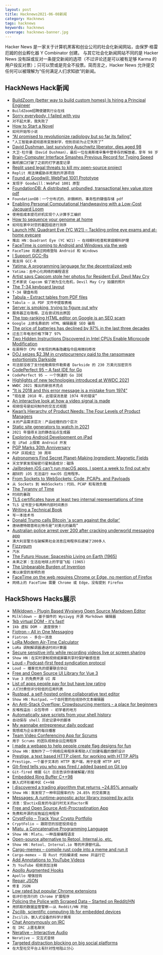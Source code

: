 ```yaml
---
layout: post
title: Hacknews2021-06-08新闻
category: Hacknews
tags: hacknews
keywords: hacknews
coverage: hacknews-banner.jpg
---
```


Hacker News 是一家关于计算机黑客和创业公司的社会化新闻网站，由保罗·格雷厄姆的创业孵化器 Y Combinator 创建。
与其它社会化新闻网站不同的是 Hacker News 没有踩或反对一条提交新闻的选项（不过评论还是可以被有足够 Karma 的用户投反对票）；只可以赞或是完全不投票。简而言之，Hacker News 允许提交任何可以被理解为“任何满足人们求知欲”的新闻。

## HackNews Hack新闻


- [BuildZoom (better way to build custom homes) Is hiring a Principal Engineer](https://jobs.lever.co/buildzoom)
- `BuildZoom招聘使建筑行业在线`
- [Sorry everybody, I failed with you](https://github.com/pedronauck/docz/issues/1634)
- `对不起大家，我失败了`
- [How to Start a Novel](https://granta.com/notes-on-craft-jonathan-lee/)
- `如何开始写小说`
- [“AI promised to revolutionize radiology but so far its failing”](https://statmodeling.stat.columbia.edu/2021/06/07/ai-promised-to-revolutionize-radiology-but-so-far-its-failing/)
- `“人工智能承诺彻底改变放射学，但到目前为止它失败了”`
- [David Dushman, last surviving Auschwitz liberator, dies aged 98](https://www.bbc.com/news/world-europe-57379704)
- `大卫·杜什曼（David Dushman），最后一位在奥斯维辛集中营幸存的解放者，享年 98 岁`
- [Brain-Computer Interface Smashes Previous Record for Typing Speed](https://spectrum.ieee.org/the-human-os/biomedical/devices/braincomputer-interface-smashes-previous-record-for-typing-speed)
- `脑机接口打破了之前的打字速度记录`
- [Replit used legal threats to kill my open-source project](https://intuitiveexplanations.com/tech/replit/)
- `Replit 用法律威胁杀死我的开源项目`
- [Found at Goodwill: WebPad 1001 Prototype](https://huebnerob.com/2021/06/06/found-at-goodwill-webpad-1001-prototype/)
- `发现于 Goodwill：WebPad 1001 原型`
- [FoundationDB: A distributed, unbundled, transactional key value store pdf](https://www.foundationdb.org/files/fdb-paper.pdf)
- `FoundationDB：一个分布式的、非捆绑的、事务性的键值存储 pdf`
- [Enabling Personal Computational Handweaving with a Low-Cost Jacquard Loom](https://dl.acm.org/doi/pdf/10.1145/3411764.3445750)
- `使用低成本提花织机实现个人计算手工编织`
- [How to sequence your genome at home](http://blog.booleanbiotech.com/human-genome-at-home.html)
- `如何在家中对您的基因组进行测序`
- [Launch HN: Quadrant Eye (YC W21) – Tackling online eye exams and at-home eyecare](item?id=27423738)
- `推出 HN：Quadrant Eye (YC W21) – 在线眼科检查和家庭眼科护理`
- [FaceTime is coming to Android and Windows via the web](https://www.theverge.com/2021/6/7/22522889/apple-facetime-android-windows-web-ios-15-wwdc)
- `FaceTime 将通过网络登陆 Android 和 Windows`
- [I Support GCC-Rs](https://chorman64.medium.com/why-i-support-gcc-rs-dc69ebfffd60)
- `我支持 GCC-R`
- [Yatima: A programming language for the decentralized web](https://github.com/yatima-inc/yatima)
- `Yatima：去中心化网络的编程语言`
- [Artist says Capcom stole her photos for Resident Evil, Devil May Cry](https://www.polygon.com/22519568/resident-evil-4-copyright-infringement-lawsuit-capcom)
- `艺术家说 Capcom 偷了她为生化危机，Devil May Cry 拍摄的照片`
- [The T-34 keyboard layout](https://www.jonashietala.se/blog/2021/06/03/the-t-34-keyboard-layout/)
- `T-34 键盘布局`
- [Tabula – Extract tables from PDF files](https://github.com/tabulapdf/tabula-java)
- `Tabula – 从 PDF 文件中提取表格`
- [Server is smoking, trying to figure out why](https://twitter.com/HNStatus/status/1401980524428627970)
- `服务器正在吸烟，正在尝试找出原因`
- [The top-ranking HTML editor on Google is an SEO scam](https://casparwre.de/blog/seo-scam/)
- `Google 上排名靠前的 HTML 编辑器是 SEO 骗局`
- [The price of batteries has declined by 97% in the last three decades](https://ourworldindata.org/battery-price-decline)
- `过去三年电池价格下降了 97%`
- [Two Hidden Instructions Discovered in Intel CPUs Enable Microcode Modification](https://www.infoq.com/news/2021/04/intel-hidden-instructions/)
- `在英特尔 CPU 中发现的两条隐藏指令启用微码修改`
- [DOJ seizes $2.3M in cryptocurrency paid to the ransomware extortionists Darkside](https://www.justice.gov/opa/pr/department-justice-seizes-23-million-cryptocurrency-paid-ransomware-extortionists-darkside)
- `司法部没收了支付给勒索软件勒索者 Darkside 的 230 万美元加密货币`
- [CodePerfect 95 – A fast IDE for Go](https://codeperfect95.com)
- `CodePerfect 95 – 一个快速的 Go IDE`
- [Highlights of new technologies introduced at WWDC 2021](https://developer.apple.com/documentation/New-Technologies-WWDC-2021)
- `WWDC 2021 推出的新技术亮点`
- [“It is 2018 and this error message is a mistake from 1974”](https://twitter.com/Foone/status/1058676834940776450)
- `“现在是 2018 年，此错误消息是 1974 年的错误”`
- [An interactive look at how a video signal is made](https://blog.pizzabox.computer/random/videolines/)
- `视频信号是如何制作的交互式视图`
- [Kwan’s Hierarchy of Product Needs: The Four Levels of Product Managers](https://www.heavybit.com/library/blog/kwans-hierarchy-of-product-needs-the-four-levels-of-product-managers/)
- `关的产品需求层次：产品经理的四个层次`
- [Static site generators to watch in 2021](https://www.netlify.com/blog/2021/06/02/10-static-site-generators-to-watch-in-2021/)
- `2021 年值得关注的静态站点生成器`
- [Exploring Android Development on iPad](https://abishov.com/2021/06/06/android-studio-on-ipad.html)
- `在 iPad 上探索 Android 开发`
- [PGP Marks 30th Anniversary](https://philzimmermann.com/EN/essays/PGP_30th/)
- `PGP 庆祝成立 30 周年`
- [Astronomers Find Secret Planet-Making Ingredient: Magnetic Fields](https://www.quantamagazine.org/simulation-reveals-how-magnetism-helps-form-planets-20210607/)
- `天文学家发现秘密行星制造成分：磁场`
- [Jailbroken iOS can't run macOS apps. I spent a week to find out why](https://worthdoingbadly.com/macappsios/)
- `越狱的 iOS 无法运行 macOS 应用程序。`
- [From Sockets to WebSockets: Code, PCAPs, and Payloads](https://github.com/susam/lab/tree/master/web/sockets)
- `从 Sockets 到 WebSockets：代码、PCAP 和有效负载`
- [The Tyranny of Time](https://www.noemamag.com/the-tyranny-of-time)
- `时间的暴政`
- [TLS certificates have at least two internal representations of time](https://utcc.utoronto.ca/~cks/space/blog/tech/TLSTimeRepresentations)
- `TLS 证书至少有两种内部时间表示`
- [Writing a Technical Book](https://andregarzia.com/2021/04/writing-a-technical-book.html)
- `写一本技术书`
- [Donald Trump calls Bitcoin 'a scam against the dollar'](https://www.bbc.com/news/business-57392734)
- `唐纳德特朗普称比特币是“对美元的骗局”`
- [Australian police arrest over 200 after cracking underworld messaging app](https://www.reuters.com/article/australia-crime/australian-police-arrest-over-200-after-cracking-underworld-messaging-app-idUSL3N2NQ0BR)
- `澳大利亚警方在破解黑社会消息应用程序后逮捕了200多人`
- [Fizzygum](http://fizzygum.org/)
- `汽水`
- [The Futuro House: Spaceship Living on Earth (1965)](https://lostperth.com.au/2018/07/27/the-spaceship/)
- `未来之家：生活在地球上的宇宙飞船 (1965)`
- [The Unbearable Burden of Invention](https://hedgehogreview.com/issues/who-do-we-think-we-are/articles/the-unbearable-burden-of-invention)
- `难以承受的发明负担`
- [FaceTime on the web requires Chrome or Edge, no mention of Firefox](https://www.apple.com/macos/monterey-preview/features/#footnote-3)
- `网络上的 FaceTime 需要 Chrome 或 Edge，没有提到 Firefox`


## HackShows Hacks展示

- [ Milkldown – Plugin Based Wysiwyg Open Source Markdown Editor](https://saul-mirone.github.io/milkdown/#/)
- `Milkldown – 基于插件的 Wysiwyg 开源 Markdown 编辑器`
- [ 1kb virtual DOM - it's fast!](https://github.com/millionjs/million)
- `1kb 虚拟 DOM - 速度很快！`
- [ Fiotron – All in One Messaging](https://fiotron.com/)
- `Fiotron - 多合一消息`
- [ LoRa Modem Air-Time Calculator](https://github.com/ifTNT/lora-air-time)
- `LoRa 调制解调器通话时间计算器`
- [ Secure sensitive info while recording videos live or screen sharing](https://blurweb.app)
- `Show HN：在实时录制视频或屏幕共享时保护敏感信息`
- [ Loud – Podcast-first feed syndication protocol](https://loud-feed-format.github.io/)
- `Loud – 播客优先的提要联合协议`
- [ Free and Open Source UI Library for Vue 3](https://vuestic.dev/)
- `Vue 3 的免费开源 UI 库`
- [ List of apps people pay for but have low rating](https://ideasfilter.com/?ref=hn)
- `人们付费但评分较低的应用列表`
- [ Rustpad, a self-hosted online collaborative text editor](https://github.com/ekzhang/rustpad)
- `Show HN：Rustpad，一个自托管的在线协作文本编辑器`
- [ An Anti-Stack Overflow: Crowdsourcing mentors - a place for beginners](item?id=27408291)
- `反堆栈溢出：众包导师 - 初学者的地方`
- [ Automatically save scripts from your shell history](https://github.com/asidiali/repro)
- `自动保存 shell 历史记录中的脚本`
- [ My wannabe entrepreneur daily podcast](https://anchor.fm/wannabentrepreneur)
- `我想成为企业家的每日播客`
- [ Team Video Conferencing App for Scrums](https://cogency.io)
- `用于 Scrums 的团队视频会议应用程序`
- [ I made a webapp to help people create flag designs for fun](https://flag.rachel.systems/)
- `Show HN：我制作了一个网络应用程序来帮助人们创建有趣的旗帜设计`
- [ Prestige, a text based HTTP client, for working with HTTP APIs](https://prestigemad.com)
- `Prestige，一个基于文本的 HTTP 客户端，用于处理 HTTP API`
- [ Git-fired tells you who was fired / added based on Git log](https://github.com/michaellee8/pubenvconfig/blob/master/scripts/git-fired)
- `Git-fired 根据 Git 日志告诉你谁被解雇/添加`
- [ Embedded Ring Buffer C++98](https://github.com/Bambofy/EmbeddedRingBuffer)
- `嵌入式环形缓冲区 C++98`
- [ I discovered a trading algorithm that returns ~24.85% annually](https://github.com/KibaeKim/SectorTradingAlgorithm)
- `Show HN：我发现了一种年回报率约为 24.85% 的交易算法`
- [ Messages: A runtime-agnostic actor library inspired by actix](https://github.com/popzxc/messages-rs)
- `消息：受actix启发的与运行时无关的actor库`
- [ Free and Open Source Anti-Procrastination App](https://dontwaste.today/)
- `免费和开源的反拖延应用程序`
- [ CryptFolio – Track Your Crypto Portfolio](https://cryptfolio.in/)
- `CryptFolio – 跟踪您的加密投资组合`
- [ Mlatu, a Concatenative Programming Language](https://github.com/brightly-salty/mlatu)
- `Show HN：Mlatu，一种连接编程语言`
- [ Open-source alternative to Retool, Internal.io, etc.](https://github.com/ToolJet/ToolJet/)
- `Show HN：Retool、Internal.io 等的开源替代品。`
- [ Cargo-memex – compile rust code into a meme and run it](https://github.com/mattsse/cargo-memex)
- `Cargo-memex – 将 Rust 代码编译成 meme 并运行它`
- [ Add Annotations to YouTube Videos](https://annotated.video/watch/7eb818b6-2406-4562-b6e4-a4f94bbb0660)
- `为 YouTube 视频添加注释`
- [ Apollo Augmented Hooks](https://github.com/appmotion/apollo-augmented-hooks)
- `Apollo 增强挂钩`
- [ Repair JSON](https://repair-json.vercel.app/)
- `修复 JSON`
- [ Low rated but popular Chrome extensions](https://airtable.com/shrMVhkTKrWGQcL9i/tblRqLgz3UlFCvG0D)
- `低评价但流行的 Chrome 扩展程序`
- [ Policing the Police with Scraped Data – Started on Reddit/HN](https://docs.pdap.io/)
- `用抓取的数据监管警察——从 Reddit/HN 开始`
- [ Zscilib, scientific computing lib for embedded devices](https://github.com/zscilib/zscilib)
- `Zscilib，嵌入式设备的科学计算库`
- [ Chat Anonymously on IRC](https://github.com/realrasengan/anonbot/)
- `在 IRC 上匿名聊天`
- [ Nerative – Interactive Audio](item?id=27429543)
- `Nerative – 交互式音频`
- [ Targeted distraction blocking on big social platforms](https://www.otli.io)
- `在大型社交平台上有针对性地阻止分心`

